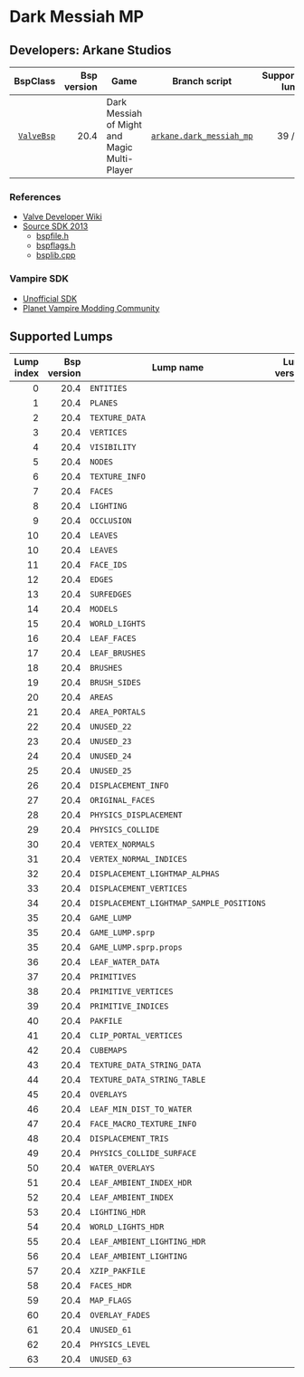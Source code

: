 # Dark Messiah MP
## Developers: Arkane Studios

| BspClass | Bsp version | Game | Branch script | Supported lumps | Unused lumps | Coverage |
| -------: | ----------: | ---- | ------------- | --------------: | -----------: | :------- |
| [`ValveBsp`](https://github.com/snake-biscuits/bsp_tool/blob/master/bsp_tool/valve.py#L17) | 20.4 | Dark Messiah of Might and Magic Multi-Player | [`arkane.dark_messiah_mp`](https://github.com/snake-biscuits/bsp_tool/blob/master/bsp_tool/branches/arkane/dark_messiah_mp.py) | 39 / 58 | 6 | 66.90% |


### References

 * [Valve Developer Wiki](https://developer.valvesoftware.com/wiki/Source_BSP_File_Format)
 * [Source SDK 2013](https://github.com/ValveSoftware/source-sdk-2013)
   - [bspfile.h](https://github.com/ValveSoftware/source-sdk-2013/blob/master/sp/src/public/bspfile.h)
   - [bspflags.h](https://github.com/ValveSoftware/source-sdk-2013/blob/master/sp/src/public/bspflags.h)
   - [bsplib.cpp](https://github.com/ValveSoftware/source-sdk-2013/blob/master/sp/src/public/bsplib.cpp)


### Vampire SDK

 * [Unofficial SDK](https://www.moddb.com/mods/vtmb-unofficial-patch/downloads/bloodlines-sdk)
 * [Planet Vampire Modding Community](https://forums.planetvampire.com/bloodlines-modding/bloodlines-sdk/)


## Supported Lumps
| Lump index | Bsp version | Lump name | Lump version | LumpClass | Coverage |
| ---------: | ----------: | --------- | -----------: | --------- | :------- |
| 0 | 20.4 | `ENTITIES` | 0 | [`shared.Entities`](https://github.com/snake-biscuits/bsp_tool/blob/master/bsp_tool/branches/shared.py#L46) | 100% |
| 1 | 20.4 | `PLANES` | 0 | [`id_software.quake.Plane`](https://github.com/snake-biscuits/bsp_tool/blob/master/bsp_tool/branches/id_software/quake.py#L227) | 100% |
| 2 | 20.4 | `TEXTURE_DATA` | 0 | [`valve.source.TextureData`](https://github.com/snake-biscuits/bsp_tool/blob/master/bsp_tool/branches/valve/source.py#L582) | 100% |
| 3 | 20.4 | `VERTICES` | 0 | [`id_software.quake.Vertex`](https://github.com/snake-biscuits/bsp_tool/blob/master/bsp_tool/branches/id_software/quake.py#L249) | 100% |
| 4 | 20.4 | `VISIBILITY` | 0 | [`id_software.quake2.Visibility`](https://github.com/snake-biscuits/bsp_tool/blob/master/bsp_tool/branches/id_software/quake2.py#L169) | 90% |
| 5 | 20.4 | `NODES` | 0 | [`valve.source.Node`](https://github.com/snake-biscuits/bsp_tool/blob/master/bsp_tool/branches/valve/source.py#L530) | 100% |
| 6 | 20.4 | `TEXTURE_INFO` | 0 | [`valve.source.TextureInfo`](https://github.com/snake-biscuits/bsp_tool/blob/master/bsp_tool/branches/valve/source.py#L596) | 100% |
| 7 | 20.4 | `FACES` | 1 | [`valve.source.Face`](https://github.com/snake-biscuits/bsp_tool/blob/master/bsp_tool/branches/valve/source.py#L427) | 100% |
| 8 | 20.4 | `LIGHTING` | 0 | [`extensions.lightmaps.save_vbsp`](https://github.com/snake-biscuits/bsp_tool/blob/master/bsp_tool/extensions/lightmaps.py#L86) | 100% |
| 9 | 20.4 | `OCCLUSION` | 0 |  | 0% |
| 10 | 20.4 | `LEAVES` | 0 | [`valve.source.Leaf`](https://github.com/snake-biscuits/bsp_tool/blob/master/bsp_tool/branches/valve/source.py#L460) | 100% |
| 10 | 20.4 | `LEAVES` | 1 | [`valve.orange_box.Leaf`](https://github.com/snake-biscuits/bsp_tool/blob/master/bsp_tool/branches/valve/orange_box.py#L108) | 100% |
| 11 | 20.4 | `FACE_IDS` | 0 | [`shared.UnsignedShorts`](https://github.com/snake-biscuits/bsp_tool/blob/master/bsp_tool/branches/shared.py#L41) | 100% |
| 12 | 20.4 | `EDGES` | 0 | [`id_software.quake.Edge`](https://github.com/snake-biscuits/bsp_tool/blob/master/bsp_tool/branches/id_software/quake.py#L145) | 100% |
| 13 | 20.4 | `SURFEDGES` | 0 | [`shared.Ints`](https://github.com/snake-biscuits/bsp_tool/blob/master/bsp_tool/branches/shared.py#L21) | 100% |
| 14 | 20.4 | `MODELS` | 0 | [`valve.source.Model`](https://github.com/snake-biscuits/bsp_tool/blob/master/bsp_tool/branches/valve/source.py#L515) | 100% |
| 15 | 20.4 | `WORLD_LIGHTS` | 0 |  | 0% |
| 16 | 20.4 | `LEAF_FACES` | 0 | [`shared.UnsignedShorts`](https://github.com/snake-biscuits/bsp_tool/blob/master/bsp_tool/branches/shared.py#L41) | 100% |
| 17 | 20.4 | `LEAF_BRUSHES` | 0 | [`shared.UnsignedShorts`](https://github.com/snake-biscuits/bsp_tool/blob/master/bsp_tool/branches/shared.py#L41) | 100% |
| 18 | 20.4 | `BRUSHES` | 0 | [`valve.source.Brush`](https://github.com/snake-biscuits/bsp_tool/blob/master/bsp_tool/branches/valve/source.py#L356) | 100% |
| 19 | 20.4 | `BRUSH_SIDES` | 0 | [`valve.source.BrushSide`](https://github.com/snake-biscuits/bsp_tool/blob/master/bsp_tool/branches/valve/source.py#L366) | 100% |
| 20 | 20.4 | `AREAS` | 0 | [`valve.source.Area`](https://github.com/snake-biscuits/bsp_tool/blob/master/bsp_tool/branches/valve/source.py#L338) | 100% |
| 21 | 20.4 | `AREA_PORTALS` | 0 | [`valve.source.AreaPortal`](https://github.com/snake-biscuits/bsp_tool/blob/master/bsp_tool/branches/valve/source.py#L345) | 100% |
| 22 | 20.4 | `UNUSED_22` | 0 |  | 0% |
| 23 | 20.4 | `UNUSED_23` | 0 |  | 0% |
| 24 | 20.4 | `UNUSED_24` | 0 |  | 0% |
| 25 | 20.4 | `UNUSED_25` | 0 |  | 0% |
| 26 | 20.4 | `DISPLACEMENT_INFO` | 0 | [`valve.source.DisplacementInfo`](https://github.com/snake-biscuits/bsp_tool/blob/master/bsp_tool/branches/valve/source.py#L385) | 100% |
| 27 | 20.4 | `ORIGINAL_FACES` | 0 | [`valve.source.Face`](https://github.com/snake-biscuits/bsp_tool/blob/master/bsp_tool/branches/valve/source.py#L427) | 100% |
| 28 | 20.4 | `PHYSICS_DISPLACEMENT` | 0 |  | 0% |
| 29 | 20.4 | `PHYSICS_COLLIDE` | 0 | [`physics.CollideLump`](https://github.com/snake-biscuits/bsp_tool/blob/master/bsp_tool/branches/physics.py#L18) | 90% |
| 30 | 20.4 | `VERTEX_NORMALS` | 0 | [`id_software.quake.Vertex`](https://github.com/snake-biscuits/bsp_tool/blob/master/bsp_tool/branches/id_software/quake.py#L249) | 100% |
| 31 | 20.4 | `VERTEX_NORMAL_INDICES` | 0 | [`shared.UnsignedShorts`](https://github.com/snake-biscuits/bsp_tool/blob/master/bsp_tool/branches/shared.py#L41) | 100% |
| 32 | 20.4 | `DISPLACEMENT_LIGHTMAP_ALPHAS` | 0 |  | 0% |
| 33 | 20.4 | `DISPLACEMENT_VERTICES` | 0 | [`valve.source.DisplacementVertex`](https://github.com/snake-biscuits/bsp_tool/blob/master/bsp_tool/branches/valve/source.py#L416) | 100% |
| 34 | 20.4 | `DISPLACEMENT_LIGHTMAP_SAMPLE_POSITIONS` | 0 |  | 0% |
| 35 | 20.4 | `GAME_LUMP` | - | [`lumps.GameLump`](https://github.com/snake-biscuits/bsp_tool/blob/master/bsp_tool/lumps/__init__.py#L334) | 90% |
| 35 | 20.4 | `GAME_LUMP.sprp` | - | [`valve.source.GameLump_SPRP`](https://github.com/snake-biscuits/bsp_tool/blob/master/bsp_tool/branches/valve/source.py#L676) | 100% |
| 35 | 20.4 | `GAME_LUMP.sprp.props` | 6 |  | 0% |
| 36 | 20.4 | `LEAF_WATER_DATA` | 0 | [`valve.source.LeafWaterData`](https://github.com/snake-biscuits/bsp_tool/blob/master/bsp_tool/branches/valve/source.py#L507) | 100% |
| 37 | 20.4 | `PRIMITIVES` | 0 | [`valve.source.Primitive`](https://github.com/snake-biscuits/bsp_tool/blob/master/bsp_tool/branches/valve/source.py#L572) | 100% |
| 38 | 20.4 | `PRIMITIVE_VERTICES` | 0 | [`id_software.quake.Vertex`](https://github.com/snake-biscuits/bsp_tool/blob/master/bsp_tool/branches/id_software/quake.py#L249) | 100% |
| 39 | 20.4 | `PRIMITIVE_INDICES` | 0 | [`shared.UnsignedShorts`](https://github.com/snake-biscuits/bsp_tool/blob/master/bsp_tool/branches/shared.py#L41) | 100% |
| 40 | 20.4 | `PAKFILE` | 0 | [`shared.PakFile`](https://github.com/snake-biscuits/bsp_tool/blob/master/bsp_tool/branches/shared.py#L128) | 100% |
| 41 | 20.4 | `CLIP_PORTAL_VERTICES` | 0 | [`id_software.quake.Vertex`](https://github.com/snake-biscuits/bsp_tool/blob/master/bsp_tool/branches/id_software/quake.py#L249) | 100% |
| 42 | 20.4 | `CUBEMAPS` | 0 | [`valve.source.Cubemap`](https://github.com/snake-biscuits/bsp_tool/blob/master/bsp_tool/branches/valve/source.py#L375) | 100% |
| 43 | 20.4 | `TEXTURE_DATA_STRING_DATA` | 0 | [`shared.TextureDataStringData`](https://github.com/snake-biscuits/bsp_tool/blob/master/bsp_tool/branches/shared.py#L139) | 100% |
| 44 | 20.4 | `TEXTURE_DATA_STRING_TABLE` | 0 | [`shared.UnsignedShorts`](https://github.com/snake-biscuits/bsp_tool/blob/master/bsp_tool/branches/shared.py#L41) | 100% |
| 45 | 20.4 | `OVERLAYS` | 0 |  | 0% |
| 46 | 20.4 | `LEAF_MIN_DIST_TO_WATER` | 0 |  | 0% |
| 47 | 20.4 | `FACE_MACRO_TEXTURE_INFO` | 0 | [`shared.Shorts`](https://github.com/snake-biscuits/bsp_tool/blob/master/bsp_tool/branches/shared.py#L25) | 100% |
| 48 | 20.4 | `DISPLACEMENT_TRIS` | 0 |  | 0% |
| 49 | 20.4 | `PHYSICS_COLLIDE_SURFACE` | 0 |  | 0% |
| 50 | 20.4 | `WATER_OVERLAYS` | 0 | [`valve.source.WaterOverlay`](https://github.com/snake-biscuits/bsp_tool/blob/master/bsp_tool/branches/valve/source.py#L610) | 100% |
| 51 | 20.4 | `LEAF_AMBIENT_INDEX_HDR` | 0 | [`valve.source.LeafAmbientIndex`](https://github.com/snake-biscuits/bsp_tool/blob/master/bsp_tool/branches/valve/source.py#L487) | 100% |
| 52 | 20.4 | `LEAF_AMBIENT_INDEX` | 0 | [`valve.source.LeafAmbientIndex`](https://github.com/snake-biscuits/bsp_tool/blob/master/bsp_tool/branches/valve/source.py#L487) | 100% |
| 53 | 20.4 | `LIGHTING_HDR` | 0 | [`extensions.lightmaps.save_vbsp`](https://github.com/snake-biscuits/bsp_tool/blob/master/bsp_tool/extensions/lightmaps.py#L86) | 100% |
| 54 | 20.4 | `WORLD_LIGHTS_HDR` | 0 |  | 0% |
| 55 | 20.4 | `LEAF_AMBIENT_LIGHTING_HDR` | 0 |  | 0% |
| 56 | 20.4 | `LEAF_AMBIENT_LIGHTING` | 0 |  | 0% |
| 57 | 20.4 | `XZIP_PAKFILE` | 0 |  | 0% |
| 58 | 20.4 | `FACES_HDR` | 0 |  | 0% |
| 59 | 20.4 | `MAP_FLAGS` | 0 |  | 0% |
| 60 | 20.4 | `OVERLAY_FADES` | 0 | [`valve.source.OverlayFade`](https://github.com/snake-biscuits/bsp_tool/blob/master/bsp_tool/branches/valve/source.py#L566) | 100% |
| 61 | 20.4 | `UNUSED_61` | 0 |  | 0% |
| 62 | 20.4 | `PHYSICS_LEVEL` | 0 |  | 0% |
| 63 | 20.4 | `UNUSED_63` | 0 |  | 0% |


